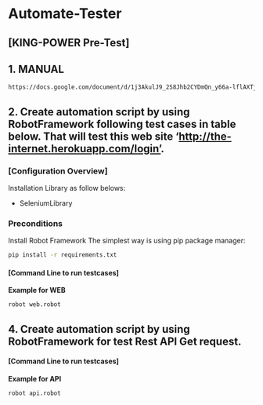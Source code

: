 # Automate-Tester
## [KING-POWER Pre-Test]
## 1. MANUAL
```sh
https://docs.google.com/document/d/1j3AkulJ9_2S8Jhb2CYDmQn_y66a-lflAXTjYOtZ79tg/edit
 ```
## 2. Create automation script by using RobotFramework following test cases in table below. That will test this web site ‘http://the-internet.herokuapp.com/login’. 
### [Configuration Overview]
Installation Library as follow belows:
- SeleniumLibrary
&nbsp;
###  Preconditions
Install Robot Framework
The simplest way is using pip package manager:
```sh
pip install -r requirements.txt
 ```
####  [Command Line to run testcases]
**Example for WEB**
```sh
robot web.robot
 ```

## 4. Create automation script by using RobotFramework for test Rest API Get request.
####  [Command Line to run testcases]
**Example for API**
```sh
robot api.robot
 ```